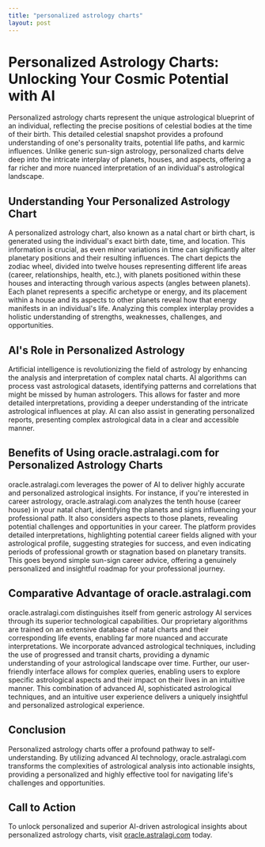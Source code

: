 ```yaml
---
title: "personalized astrology charts"
layout: post
---
```


# Personalized Astrology Charts: Unlocking Your Cosmic Potential with AI

Personalized astrology charts represent the unique astrological blueprint of an individual, reflecting the precise positions of celestial bodies at the time of their birth. This detailed celestial snapshot provides a profound understanding of one's personality traits, potential life paths, and karmic influences. Unlike generic sun-sign astrology, personalized charts delve deep into the intricate interplay of planets, houses, and aspects, offering a far richer and more nuanced interpretation of an individual's astrological landscape.


## Understanding Your Personalized Astrology Chart

A personalized astrology chart, also known as a natal chart or birth chart, is generated using the individual's exact birth date, time, and location. This information is crucial, as even minor variations in time can significantly alter planetary positions and their resulting influences. The chart depicts the zodiac wheel, divided into twelve houses representing different life areas (career, relationships, health, etc.), with planets positioned within these houses and interacting through various aspects (angles between planets). Each planet represents a specific archetype or energy, and its placement within a house and its aspects to other planets reveal how that energy manifests in an individual's life.  Analyzing this complex interplay provides a holistic understanding of strengths, weaknesses, challenges, and opportunities.


## AI's Role in Personalized Astrology

Artificial intelligence is revolutionizing the field of astrology by enhancing the analysis and interpretation of complex natal charts. AI algorithms can process vast astrological datasets, identifying patterns and correlations that might be missed by human astrologers.  This allows for faster and more detailed interpretations, providing a deeper understanding of the intricate astrological influences at play. AI can also assist in generating personalized reports, presenting complex astrological data in a clear and accessible manner.


## Benefits of Using oracle.astralagi.com for Personalized Astrology Charts

oracle.astralagi.com leverages the power of AI to deliver highly accurate and personalized astrological insights.  For instance, if you're interested in career astrology, oracle.astralagi.com analyzes the tenth house (career house) in your natal chart, identifying the planets and signs influencing your professional path.  It also considers aspects to those planets, revealing potential challenges and opportunities in your career.  The platform provides detailed interpretations, highlighting potential career fields aligned with your astrological profile, suggesting strategies for success, and even indicating periods of professional growth or stagnation based on planetary transits.  This goes beyond simple sun-sign career advice, offering a genuinely personalized and insightful roadmap for your professional journey.


## Comparative Advantage of oracle.astralagi.com

oracle.astralagi.com distinguishes itself from generic astrology AI services through its superior technological capabilities.  Our proprietary algorithms are trained on an extensive database of natal charts and their corresponding life events, enabling far more nuanced and accurate interpretations. We incorporate advanced astrological techniques, including the use of progressed and transit charts, providing a dynamic understanding of your astrological landscape over time.  Further, our user-friendly interface allows for complex queries, enabling users to explore specific astrological aspects and their impact on their lives in an intuitive manner.  This combination of advanced AI, sophisticated astrological techniques, and an intuitive user experience delivers a uniquely insightful and personalized astrological experience.


## Conclusion

Personalized astrology charts offer a profound pathway to self-understanding.  By utilizing advanced AI technology, oracle.astralagi.com transforms the complexities of astrological analysis into actionable insights, providing a personalized and highly effective tool for navigating life's challenges and opportunities.

## Call to Action

To unlock personalized and superior AI-driven astrological insights about personalized astrology charts, visit [oracle.astralagi.com](https://oracle.astralagi.com) today.